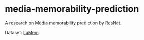 # media-memorability-prediction

A research on Media memorability prediction by ResNet.

Dataset: [LaMem](http://memorability.csail.mit.edu/download.html)
